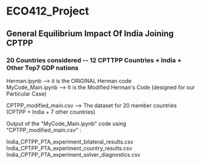 # ECO412_Project

## General Equilibrium Impact Of India Joining CPTPP
### 20 Countries considered -- 12 CPTTPP Countries + India + Other Top7 GDP nations

Herman.ipynb --> it is the ORIGINAL Herman code  
MyCode_Main.ipynb --> It is the Modified Herman's Code (designed for our Particular Case) 


CPTPP_modified_main.csv --> The dataset for 20 member countries (CPTPP + India + 7 other countries)  

Output of the "MyCode_Main.ipynb" code using "CPTPP_modified_main.csv" :

India_CPTPP_PTA_experiment_bilateral_results.csv  
India_CPTPP_PTA_experiment_country_results.csv  
India_CPTPP_PTA_experiment_solver_diagnostics.csv
